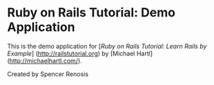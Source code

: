 # Ruby on Rails Tutorial: Demo Application

This is the demo application for
[*Ruby on Rails Tutorial: Learn Rails by Example*] (http://railstutorial.org) by [Michael Hartl] (http://michaelhartl.com/).

Created by Spencer Renosis
